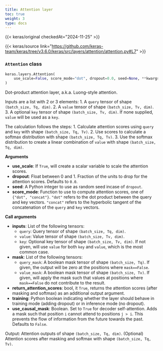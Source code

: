 ```yaml
---
title: Attention layer
toc: true
weight: 3
type: docs
---
```


{{< keras/original checkedAt="2024-11-25" >}}

{{< keras/source link="https://github.com/keras-team/keras/tree/v3.6.0/keras/src/layers/attention/attention.py#L7" >}}

### `Attention` class

```python
keras.layers.Attention(
    use_scale=False, score_mode="dot", dropout=0.0, seed=None, **kwargs
)
```

Dot-product attention layer, a.k.a. Luong-style attention.

Inputs are a list with 2 or 3 elements: 1. A `query` tensor of shape `(batch_size, Tq, dim)`. 2. A `value` tensor of shape `(batch_size, Tv, dim)`. 3. A optional `key` tensor of shape `(batch_size, Tv, dim)`. If none supplied, `value` will be used as a `key`.

The calculation follows the steps: 1. Calculate attention scores using `query` and `key` with shape `(batch_size, Tq, Tv)`. 2. Use scores to calculate a softmax distribution with shape `(batch_size, Tq, Tv)`. 3. Use the softmax distribution to create a linear combination of `value` with shape `(batch_size, Tq, dim)`.

**Arguments**

- **use_scale**: If `True`, will create a scalar variable to scale the attention scores.
- **dropout**: Float between 0 and 1. Fraction of the units to drop for the attention scores. Defaults to `0.0`.
- **seed**: A Python integer to use as random seed incase of `dropout`.
- **score_mode**: Function to use to compute attention scores, one of `{"dot", "concat"}`. `"dot"` refers to the dot product between the query and key vectors. `"concat"` refers to the hyperbolic tangent of the concatenation of the `query` and `key` vectors.

**Call arguments**

- **inputs**: List of the following tensors:
  - `query`: Query tensor of shape `(batch_size, Tq, dim)`.
  - `value`: Value tensor of shape `(batch_size, Tv, dim)`.
  - `key`: Optional key tensor of shape `(batch_size, Tv, dim)`. If not given, will use `value` for both `key` and `value`, which is the most common case.
- **mask**: List of the following tensors:
  - `query_mask`: A boolean mask tensor of shape `(batch_size, Tq)`. If given, the output will be zero at the positions where `mask==False`.
  - `value_mask`: A boolean mask tensor of shape `(batch_size, Tv)`. If given, will apply the mask such that values at positions where `mask==False` do not contribute to the result.
- **return_attention_scores**: bool, it `True`, returns the attention scores (after masking and softmax) as an additional output argument.
- **training**: Python boolean indicating whether the layer should behave in training mode (adding dropout) or in inference mode (no dropout).
- **use_causal_mask**: Boolean. Set to `True` for decoder self-attention. Adds a mask such that position `i` cannot attend to positions `j > i`. This prevents the flow of information from the future towards the past. Defaults to `False`.

Output: Attention outputs of shape `(batch_size, Tq, dim)`. (Optional) Attention scores after masking and softmax with shape `(batch_size, Tq, Tv)`.

